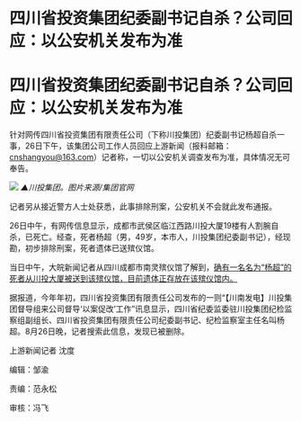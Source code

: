 # 四川省投资集团纪委副书记自杀？公司回应：以公安机关发布为准

# 四川省投资集团纪委副书记自杀？公司回应：以公安机关发布为准

针对网传四川省投资集团有限责任公司（下称川投集团）纪委副书记杨超自杀一事，26日下午，该集团公司工作人员回应上游新闻（报料邮箱：cnshangyou@163.com）记者称，一切以公安机关调查发布为准，具体情况无可奉告。

![](https://inews.gtimg.com/om_bt/O-ecTL77c244XjUSyzxCUDzSsd5d2Xn1sM6_qp7yvnXa8AA/1000)
_▲川投集团。图片来源/集团官网_

记者另从接近警方人士处获悉，此事排除刑案，公安机关不会就此发布通报。

26日中午，有网传信息显示，成都市武侯区临江西路川投大厦19楼有人割腕自杀，已死亡。经查，死者杨超（男，49岁，本市人，川投集团纪委副书记），经现勘，初步排除刑案，死者遗体已送殡仪馆。

当日中午，大皖新闻记者从四川成都市南灵殡仪馆了解到，[确有一名名为“杨超”的死者从川投大厦被送到该殡仪馆，目前遗体正存放在该殡仪馆内。](https://new.qq.com/rain/a/20230826A05HIB00)

据报道，今年年初，四川省投资集团有限责任公司发布的一则“【川南发电】川投集团督导组来公司督导‘以案促改’工作”讯息显示，四川省纪委监委驻川投集团纪检监察组副组长、四川省投资集团有限责任公司纪委副书记、纪检监察室主任名叫杨超。8月26日晚，记者搜索此信息，发现已被删除。

上游新闻记者 沈度

编辑：邹渝

责编：范永松

审核：冯飞

